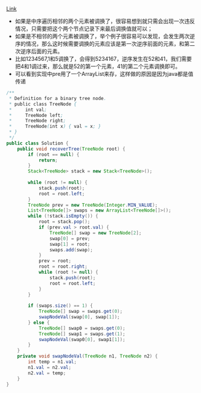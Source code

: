 [Link](https://leetcode.com/problems/recover-binary-search-tree/)

* 如果是中序遍历相邻的两个元素被调换了，很容易想到就只需会出现一次违反情况，只需要把这个两个节点记录下来最后调换值就可以；
* 如果是不相邻的两个元素被调换了，举个例子很容易可以发现，会发生两次逆序的情况，那么这时候需要调换的元素应该是第一次逆序前面的元素，和第二次逆序后面的元素。
* 比如1234567,1和5调换了，会得到5234167，逆序发生在52和41，我们需要把4和1调过来，那么就是52的第一个元素，41的第二个元素调换即可。
* 可以看到实现中pre用了一个ArrayList来存，这样做的原因是因为java都是值传递

```java
/**
 * Definition for a binary tree node.
 * public class TreeNode {
 *     int val;
 *     TreeNode left;
 *     TreeNode right;
 *     TreeNode(int x) { val = x; }
 * }
 */
public class Solution {
    public void recoverTree(TreeNode root) {
        if (root == null) {
            return;
        }
        Stack<TreeNode> stack = new Stack<TreeNode>();
        
        while (root != null) {
            stack.push(root);
            root = root.left;
        }
        TreeNode prev = new TreeNode(Integer.MIN_VALUE);
        List<TreeNode[]> swaps = new ArrayList<TreeNode[]>();
        while (!stack.isEmpty()) {
            root = stack.pop();
            if (prev.val > root.val) {
                TreeNode[] swap = new TreeNode[2];
                swap[0] = prev;
                swap[1] = root;
                swaps.add(swap);
            }
            prev = root;
            root = root.right;
            while (root != null) {
                stack.push(root);
                root = root.left;
            }
        }
        
        if (swaps.size() == 1) {
            TreeNode[] swap = swaps.get(0);
            swapNodeVal(swap[0], swap[1]);
        } else {
            TreeNode[] swap0 = swaps.get(0);
            TreeNode[] swap1 = swaps.get(1);
            swapNodeVal(swap0[0], swap1[1]);
        }
    }
    private void swapNodeVal(TreeNode n1, TreeNode n2) {
        int temp = n1.val;
        n1.val = n2.val;
        n2.val = temp;
    }
}
```

